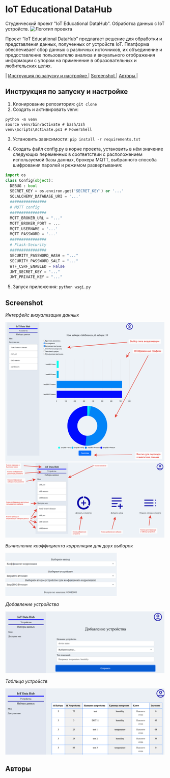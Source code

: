 # IoT Educational DataHub
Студенческий проект "IoT Educational DataHub". Обработка данных с IoT устройств.
<img alt="Логотип проекта" src="https://github.com/lyzhinIG/IotDataHub/raw/main/other-data/logo.jpeg" height="200">

Проект “IoT Educational DataHub” предлагает решение для обработки и представления данных, полученных от устройств IoT. Платформа обеспечивает сбор данных с различных источников, их объединение и предоставление пользователю анализа и визуального отображения информации с упором на применение в образовательных и любительских целях.

|    <a href="https://github.com/lyzhinIG/IoT-Educational-DataHub?tab=readme-ov-file##%D0%B8%D0%BD%D1%81%D1%82%D1%80%D1%83%D0%BA%D1%86%D0%B8%D1%8F-%D0%BF%D0%BE-%D0%B7%D0%B0%D0%BF%D1%83%D1%81%D0%BA%D1%83-%D0%B8-%D0%BD%D0%B0%D1%81%D1%82%D1%80%D0%BE%D0%B9%D0%BA%D0%B5"> Инструкция по запуску и настройке </a>    |
    <a href="https://github.com/lyzhinIG/IoT-Educational-DataHub?tab=readme-ov-file#screenshot"> Screenshot </a>    |
    <a href="https://github.com/lyzhinIG/IoT-Educational-DataHub?tab=readme-ov-file#Авторы"> Авторы </a>    |

## Инструкция по запуску и настройке
1. Клонирование репозитория:
`git clone `
2. Создать и активировать venv:
```
python -m venv
source venv/bin/activate # bash/zsh
venv\Scripts\Activate.ps1 # PowerShell
```
3. Установить зависимости:
`pip install -r requirements.txt`

4. Создать файл config.py в корне проекта, установить в нём значение следующих переменных в соответствии с расположением используемой базы данных, брокера MQTT, выбранного способа шифрования паролей и режимом развертывания:
```python
import os
class Config(object):
  DEBUG : bool
  SECRET_KEY = os.environ.get('SECRET_KEY') or '...'
  SQLALCHEMY_DATABASE_URI = '...'
  ################
  # MQTT config
  ################
  MQTT_BROKER_URL = "..."
  MQTT_BROKER_PORT = ...
  MQTT_USERNAME = '...'
  MQTT_PASSWORD = '...'
  ################
  # Flask-Security
  ################
  SECURITY_PASSWORD_HASH = "..."
  SECURITY_PASSWORD_SALT = "..."
  WTF_CSRF_ENABLED = False
  JWT_SECRET_KEY = "..."
  JWT_PRIVATE_KEY = "..."
```
5. Запуск приложения:
`python wsgi.py`
## Screenshot 

*Интерфейс визуализации данных*

<img alt="Интерфейс визуализации данных" src="https://github.com/lyzhinIG/IoT-Educational-DataHub/raw/main/other-data/Screenshot_1.png" width="500">

<img alt="Интерфейс" src="https://github.com/lyzhinIG/IoT-Educational-DataHub/raw/main/other-data/Screenshot_2.png" width="500">

*Вычисление коэффициента корреляции для двух выборок*

<img alt="Вычисление коэффициента корреляции для двух выборок" src="https://github.com/lyzhinIG/IoT-Educational-DataHub/raw/main/other-data/Screenshot_3.png" width="350">

*Добавление устройства*

<img alt="Добавление устройства" src="https://github.com/lyzhinIG/IoT-Educational-DataHub/raw/main/other-data/Screenshot_4.png" width="500">

*Таблица устройств*

<img alt="Таблица устройств" src="https://github.com/lyzhinIG/IoT-Educational-DataHub/raw/main/other-data/Screenshot_5.png" width="500">



## Авторы 
